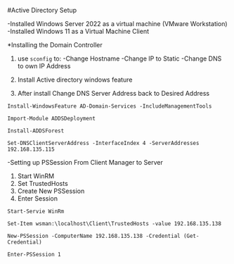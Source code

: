 #Active Directory Setup

-Installed Windows Server 2022 as a virtual machine (VMware Workstation)
-Installed Windows 11 as a Virtual Machine Client


*Installing the Domain Controller
1. use `sconfig` to:
	-Change Hostname
	-Change IP to Static
	-Change DNS to own IP Address

2. Install Active directory windows feature

3. After install Change DNS Server Address back to Desired Address

```````shell
Install-WindowsFeature AD-Domain-Services -IncludeManagementTools

Import-Module ADDSDeployment

Install-ADDSForest

Set-DNSClientServerAddress -InterfaceIndex 4 -ServerAddresses 192.168.135.115
```````
-Setting up PSSession From Client Manager to Server
1. Start WinRM
2. Set TrustedHosts
3. Create New PSSession
4. Enter Session
```````shell
Start-Servie WinRm

Set-Item wsman:\localhost\Client\TrustedHosts -value 192.168.135.138

New-PSSession -ComputerName 192.168.135.138 -Credential (Get-Credential)

Enter-PSSession 1  

```````


